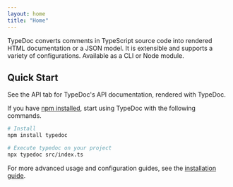 ```yaml
---
layout: home
title: "Home"
---
```


<p class="lead">
TypeDoc converts comments in TypeScript source code into rendered HTML documentation or a JSON
model. It is extensible and supports a variety of configurations. Available as a CLI or Node module.
</p>

## Quick Start

See the API tab for TypeDoc's API documentation, rendered with TypeDoc.

If you have [npm installed](https://www.npmjs.com/get-npm), start using TypeDoc with the following commands.

```bash
# Install
npm install typedoc

# Execute typedoc on your project
npx typedoc src/index.ts
```

For more advanced usage and configuration guides, see the [installation guide](./guides/installation).
